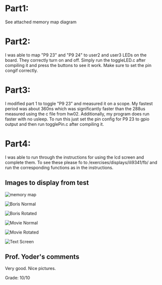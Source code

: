 Part1:
================================
See attached memory map diagram

Part2:
================================
I was able to map "P9 23" and "P9 24" to user2 and user3 LEDs on the board. They correctly turn on and off.
Simply run the toggleLED.c after compiling it and press the buttons to see it work. Make sure to set the pin congif correctly.

Part3:
================================
I modified part 1 to toggle "P9 23" and measured it on a scope.
My fastest period was about 360ns which was significantly faster than the 288us measured using the c file from hw02.
Additionally, my program does run faster with no usleep.
To run this just set the pin config for P9 23 to gpio output and then run togglePin.c after compiling it.

Part4:
================================
I was able to run through the instructions for using the lcd screen and complete them.
To see these please fo to /exercises/displays/ili9341/fb/ and run the corresponding functions as in the instructions.

## Images to display from test
![memory map](https://github.com/forstezr/embeddedLinuxClass/blob/master/hw04/IMG_20191001_121421.jpg?raw=true "Memory Map")

![Boris Normal](https://github.com/forstezr/embeddedLinuxClass/blob/master/hw04/IMG_20191001_120651.jpg?raw=true "Boris Normal")

![Boris Rotated](https://github.com/forstezr/embeddedLinuxClass/blob/master/hw04/IMG_20191001_120754.jpg?raw=true "Boris Rotated")

![Movie Normal](https://github.com/forstezr/embeddedLinuxClass/blob/master/hw04/IMG_20191001_123414.jpg?raw=true "Movie Normal")

![Movie Rotated](https://github.com/forstezr/embeddedLinuxClass/blob/master/hw04/IMG_20191001_123523.jpg?raw=true "Movie Rotated")

![Text Screen](https://github.com/forstezr/embeddedLinuxClass/blob/master/hw04/IMG_20191001_123721.jpg?raw=true "Text on Screen")


## Prof. Yoder's comments

Very good.  Nice pictures.

Grade:  10/10